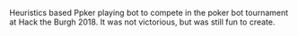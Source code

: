 Heuristics based Ppker playing bot to compete in the poker bot tournament at Hack the Burgh 2018. It was not victorious, but was still fun to create.
